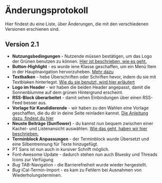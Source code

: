 # Änderungsprotokoll

Hier findest du eine Liste, über Änderungen, die mit den verschiedenen Versionen erschienen sind.

## Version 2.1
* **Nutzungsbedingungen** - Nutzende müssen bestätigen, um das Logo der Grünen benutzen zu können. [Hier ist beschrieben, wie es geht.](/setup/#theme-aktivieren)
* **Button-Highlight** - es wurde iene Klasse geschaffen, um ein Menü Item in der Hauptnavigation hervorzuheben. [Mehr dazu](/menus/#wie-setze-ich-einen-highlight-button)
* **Textbalken** - hebe Überschriften oder Schriften hevor, indem du sie mit Textblaken hinterlegst. [Wie du sie benutzt, wird hier erläutert](/typography/)
* **Logo im Header** - wir haben die beiden Header angepasst, damit die Sonnenblumme auf dem grünen Hintergrund erscheint.
* **RSS-Block überarbeitet** - damit sehen Einbindungen über einen RSS-Feed besser aus.
* **Vorlage für Kandidierende** - wir haben zu den Wahlen eine Vorlage geschaffen, die du dir in deine Seite reinladen kannst. [Die Anleitung dazu, findest du hier](/blocks/#vorlagen)
* **Neuste Beiträge (Sunflower)** - du kannst nun bequem zwischen einer Kachel- und Listenansicht auswählen. [Wie das geht, haben wir hier beschrieben.](/blocks/#neuste-beitrage-sunflower)
* **Terminblock Anpassungen** - der Terminblock wurde Übersetzt und eine Silbentrennung für Texte hinzugefügt.
* PT Sans ist nun auch in kursiver Schrift möglich.
* Font-Awesome Update - dadurch stehen nun auch Bluesky und Threads Icons zur Verfügung
* *Bug* TAB-Navigation - die Barrierefreiheit wurde wieder hergestellt.
* *Bug* iCal-Termin-Import - es kam zu Fehlern bei Ausnahmen von Wiederholungsterminen.
